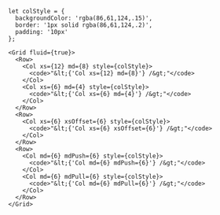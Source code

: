     let colStyle = {
      backgroundColor: 'rgba(86,61,124,.15)',
      border: '1px solid rgba(86,61,124,.2)',
      padding: '10px'
    };
    
    <Grid fluid={true}>
      <Row>
        <Col xs={12} md={8} style={colStyle}>
          <code>"&lt;{'Col xs={12} md={8}'} /&gt;"</code>
        </Col>
        <Col xs={6} md={4} style={colStyle}>
          <code>"&lt;{'Col xs={6} md={4}'} /&gt;"</code>
        </Col>
      </Row>
      <Row>
        <Col xs={6} xsOffset={6} style={colStyle}>
          <code>"&lt;{'Col xs={6} xsOffset={6}'} /&gt;"</code>
        </Col>
      </Row>
      <Row>
        <Col md={6} mdPush={6} style={colStyle}>
          <code>"&lt;{'Col md={6} mdPush={6}'} /&gt;"</code>
        </Col>
        <Col md={6} mdPull={6} style={colStyle}>
          <code>"&lt;{'Col md={6} mdPull={6}'} /&gt;"</code>
        </Col>
      </Row>
    </Grid>
